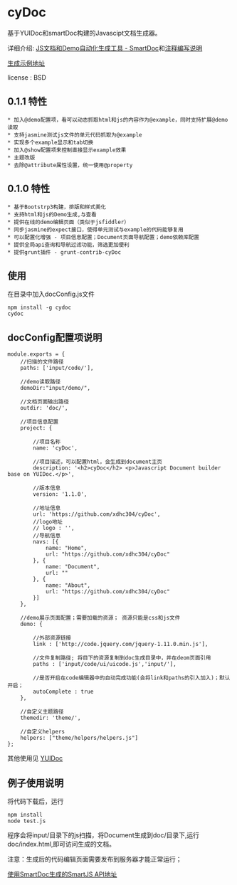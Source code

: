 cyDoc
======================

基于YUIDoc和smartDoc构建的Javascipt文档生成器。 

详细介绍: [JS文档和Demo自动化生成工具 - SmartDoc](http://www.cnblogs.com/zhh8077/p/4010991.html)和[注释编写说明](http://www.cnblogs.com/zhh8077/p/4011769.html)

[生成示例地址](http://zhh77.github.io/smartDoc/)

license : BSD

0.1.1 特性 
--------------------
    * 加入@demo配置项，看可以动态抓取html和js的内容作为@example，同时支持扩展@demo读取
    * 支持jasmine测试js文件的单元代码抓取为@example
    * 实现多个example显示和tab切换
    * 加入@show配置项来控制直接显示example效果
    * 主题改版
    * 去除@attribute属性设置，统一使用@property

0.1.0 特性 
--------------------
    * 基于Bootstrp3构建，排版和样式美化
    * 支持html和js的Demo生成,与查看
    * 提供在线的demo编辑页面（类似于jsfiddler）
    * 同步jasmine的expect接口，使得单元测试与example的代码能够复用
    * 可以配置化增强 - 项目信息配置；Document页面导航配置；demo依赖库配置
    * 提供全局api查询和导航过滤功能，筛选更加便利
    * 提供grunt插件 - grunt-contrib-cyDoc

使用
--------------------
在目录中加入docConfig.js文件

    npm install -g cydoc
    cydoc


docConfig配置项说明
---------------------

    module.exports = {
        //扫描的文件路径
        paths: ['input/code/'],

        //demo读取路径
        demoDir:"input/demo/",

        //文档页面输出路径
        outdir: 'doc/',

        //项目信息配置
        project: {

            //项目名称
            name: 'cyDoc',

            //项目描述，可以配置html，会生成到document主页
            description: '<h2>cyDoc</h2> <p>Javascript Document builder base on YUIDoc.</p>',

            //版本信息
            version: '1.1.0',

            //地址信息
            url: 'https://github.com/xdhc304/cyDoc',
            //logo地址
            // logo : '',
            //导航信息
            navs: [{
                name: "Home",
                url: "https://github.com/xdhc304/cyDoc"
            }, {
                name: "Document",
                url: ""
            }, {
                name: "About",
                url: "https://github.com/xdhc304/cyDoc"
            }]
        },

        //demo展示页面配置；需要加载的资源； 资源只能是css和js文件
        demo: {
            
            //外部资源链接
            link : ['http://code.jquery.com/jquery-1.11.0.min.js'],

            //文件复制路径; 将目下的资源复制到doc生成目录中，并在deom页面引用
            paths : ['input/code/ui/uicode.js','input/'],

            //是否开启在code编辑器中的自动完成功能(会将link和paths的引入加入)；默认开启；
            autoComplete : true
        },

        //自定义主题路径
        themedir: 'theme/',

        //自定义helpers
        helpers: ["theme/helpers/helpers.js"]
    };

其他使用见 [YUIDoc](http://yui.github.com/yuidoc/)



例子使用说明
------------------
将代码下载后，运行

    npm install
    node test.js


程序会将input/目录下的js扫描，将Document生成到doc/目录下,运行doc/index.html,即可访问生成的文档。


注意：生成后的代码编辑页面需要发布到服务器才能正常运行；

[使用SmartDoc生成的SmartJS API地址](http://zhh77.github.io/smartjs/)
